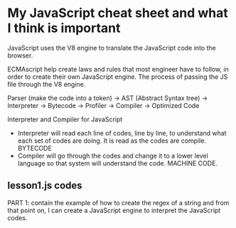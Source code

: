 # My JavaScript cheat sheet and what I think is important

JavaScript uses the V8 engine to translate the JavaScript code into the browser.

ECMAscript help create laws and rules that most engineer have to follow, in order to create their own JavaScript engine.
The process of passing the JS file through the V8 engine.

Parser (make the code into a token) -> AST (Abstract Syntax tree) -> Interpreter -> Bytecode
                                                                                 -> Profiler -> Compiler -> Optimized Code

Interpreter and Compiler for JavaScript

- Interpreter will read each line of codes, line by line, to understand what each set of codes are doing. It is read as the codes are compile. BYTECODE
- Compiler will go through the codes and change it to a lower level language so that system will understand the code. MACHINE CODE.

## lesson1.js codes

PART 1: contain the example of how to create the regex of a string and from that point on, I can create a JavaScript engine to interpret the JavaScript codes.

